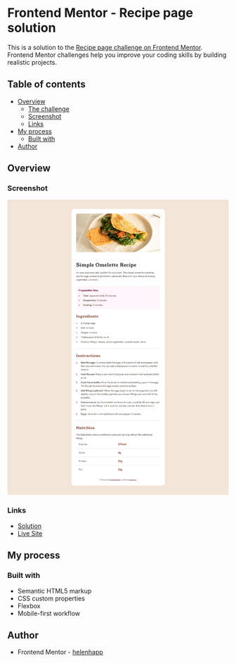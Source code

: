 # Frontend Mentor - Recipe page solution

This is a solution to the [Recipe page challenge on Frontend Mentor](https://www.frontendmentor.io/challenges/recipe-page-KiTsR8QQKm). Frontend Mentor challenges help you improve your coding skills by building realistic projects.

## Table of contents

- [Overview](#overview)
  - [The challenge](#the-challenge)
  - [Screenshot](#screenshot)
  - [Links](#links)
- [My process](#my-process)
  - [Built with](#built-with)
- [Author](#author)

## Overview

### Screenshot

![](recipe-page-screenshot.png)

### Links

- [Solution](https://github.com/helenhapp/helenhapp.github.io/tree/main/recipe-page-main)
- [Live Site](https://helenhapp.github.io/recipe-page-main/index.html)

## My process

### Built with

- Semantic HTML5 markup
- CSS custom properties
- Flexbox
- Mobile-first workflow

## Author

- Frontend Mentor - [helenhapp](https://www.frontendmentor.io/profile/helenhapp)
